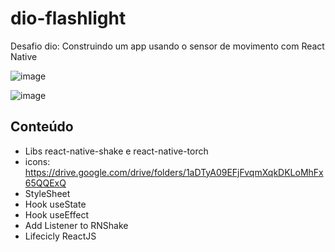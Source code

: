 # dio-flashlight

Desafio dio: Construindo um app usando o sensor de movimento com React Native

![image](https://user-images.githubusercontent.com/67985860/171050922-6146ec30-d5dd-4474-8bf2-8f55c6030ab4.png)

![image](https://user-images.githubusercontent.com/67985860/171050959-3532f765-7cab-48ac-bba7-2f860d8d0efd.png)


## Conteúdo 

- Libs react-native-shake e react-native-torch
- icons: https://drive.google.com/drive/folders/1aDTyA09EFjFvqmXqkDKLoMhFx65QQExQ
- StyleSheet
- Hook useState
- Hook useEffect
- Add Listener to RNShake
- Lifecicly ReactJS

